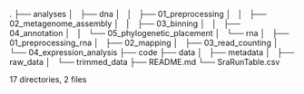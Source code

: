 .
├── analyses
│   ├── dna
│   │   ├── 01_preprocessing
│   │   ├── 02_metagenome_assembly
│   │   ├── 03_binning
│   │   ├── 04_annotation
│   │   └── 05_phylogenetic_placement
│   └── rna
│       ├── 01_preprocessing_rna
│       ├── 02_mapping
│       ├── 03_read_counting
│       └── 04_expression_analysis
├── code
├── data
│   ├── metadata
│   ├── raw_data
│   └── trimmed_data
├── README.md
└── SraRunTable.csv

17 directories, 2 files
